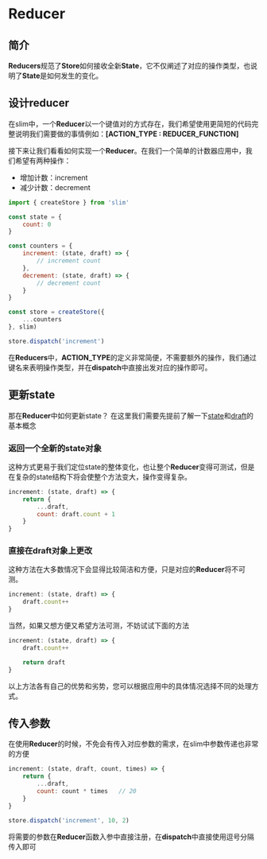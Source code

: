 # Reducer

## 简介
**Reducers**规范了**Store**如何接收全新**State**，它不仅阐述了对应的操作类型，也说明了**State**是如何发生的变化。

## 设计reducer
在slim中，一个**Reducer**以一个键值对的方式存在，我们希望使用更简短的代码完整说明我们需要做的事情例如：**[ACTION_TYPE : REDUCER_FUNCTION]**

接下来让我们看看如何实现一个**Reducer**。在我们一个简单的计数器应用中，我们希望有两种操作：

* 增加计数：increment
* 减少计数：decrement

```javascript
import { createStore } from 'slim'

const state = {
    count: 0
}

const counters = {
    increment: (state, draft) => {
        // increment count
    },
    decrement: (state, draft) => {
        // decrement count
    }
}

const store = createStore({
    ...counters
}, slim)

store.dispatch('increment')
```

在**Reducers**中，**ACTION_TYPE**的定义非常简便，不需要额外的操作，我们通过键名来表明操作类型，并在**dispatch**中直接出发对应的操作即可。

## 更新state

那在**Reducer**中如何更新state？
在这里我们需要先提前了解一下[state](/state.html)和[draft](/draft.html)的基本概念

### 返回一个全新的state对象

这种方式更易于我们定位state的整体变化，也让整个**Reducer**变得可测试，但是在复杂的state结构下将会使整个方法变大，操作变得复杂。

```javascript
increment: (state, draft) => {
    return {
        ...draft,
        count: draft.count + 1
    }
}
```

### 直接在draft对象上更改

这种方法在大多数情况下会显得比较简洁和方便，只是对应的**Reducer**将不可测。

```javascript
increment: (state, draft) => {
    draft.count++
}
```

当然，如果又想方便又希望方法可测，不妨试试下面的方法

```javascript
increment: (state, draft) => {
    draft.count++

    return draft
}
```

以上方法各有自己的优势和劣势，您可以根据应用中的具体情况选择不同的处理方式。

## 传入参数

在使用**Reducer**的时候，不免会有传入对应参数的需求，在slim中参数传递也非常的方便

```javascript
increment: (state, draft, count, times) => {
    return {
        ...draft,
        count: count * times   // 20
    }
}

store.dispatch('increment', 10, 2)
```
将需要的参数在**Reducer**函数入参中直接注册，在**dispatch**中直接使用逗号分隔传入即可
